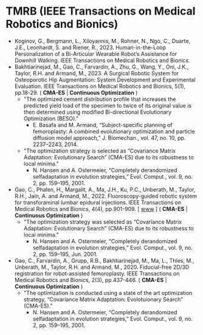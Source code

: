 # TMRB (IEEE Transactions on Medical Robotics and Bionics)

* Koginov, G., Bergmann, L., Xiloyannis, M., Rohner, N., Ngo, C., Duarte, J.E., Leonhardt, S. and Riener, R., 2023. Human-in-the-Loop Personalization of a Bi-Articular Wearable Robot’s Assistance for Downhill Walking. IEEE Transactions on Medical Robotics and Bionics.
* Bakhtiarinejad, M., Gao, C., Farvardin, A., Zhu, G., Wang, Y., Oni, J.K., Taylor, R.H. and Armand, M., 2023. A Surgical Robotic System for Osteoporotic Hip Augmentation: System Development and Experimental Evaluation. IEEE Transactions on Medical Robotics and Bionics, 5(1), pp.18-29. ( **CMA-ES** | **Continuous Optimization** )
  * "The optimized cement distribution profile that increases the predicted yield load of the specimen to twice of its original value is then determined using modified Bi-directional Evolutionary Optimization (BESO)."
    * E. Basafa and M. Armand, “Subject-specific planning of femoroplasty: A combined evolutionary optimization and particle diffusion model approach,” J. Biomechan., vol. 47, no. 10, pp. 2237–2243, 2014.
  * "The optimization strategy is selected as “Covariance Matrix Adaptation: Evolutionary Search” (CMA-ES) due to its robustness to local minima."
    * N. Hansen and A. Ostermeier, “Completely derandomized selfadaptation in evolution strategies,” Evol. Comput., vol. 9, no. 2, pp. 159–195, 2001.
* Gao, C., Phalen, H., Margalit, A., Ma, J.H., Ku, P.C., Unberath, M., Taylor, R.H., Jain, A. and Armand, M., 2022. Fluoroscopy-guided robotic system for transforaminal lumbar epidural injections. IEEE Transactions on Medical Robotics and Bionics, 4(4), pp.901-909. [ [www](https://ieeexplore.ieee.org/abstract/document/9850411) ] ( **CMA-ES** | **Continuous Optimization** )
  * "The optimization strategy was selected as “Covariance Matrix Adaptation: Evolutionary Search” (CMA-ES) due to its robustness to local minima."
    * N. Hansen and A. Ostermeier, “Completely derandomized selfadaptation in evolution strategies,” Evol. Comput., vol. 9, no. 2, pp. 159–195, Jun. 2001.
* Gao, C., Farvardin, A., Grupp, R.B., Bakhtiarinejad, M., Ma, L., Thies, M., Unberath, M., Taylor, R.H. and Armand, M., 2020. Fiducial-free 2D/3D registration for robot-assisted femoroplasty. IEEE Transactions on Medical Robotics and Bionics, 2(3), pp.437-446. ( **CMA-ES** | **Continuous Optimization** )
  * "The optimization is conducted using a state of the art optimization strategy, “Covariance Matrix Adaptation: Evolotuionary Search” (CMA-ES)."
    * N. Hansen and A. Ostermeier, “Completely derandomized selfadaptation in evolution strategies,” Evol. Comput., vol. 9, no. 2, pp. 159–195, 2001.
